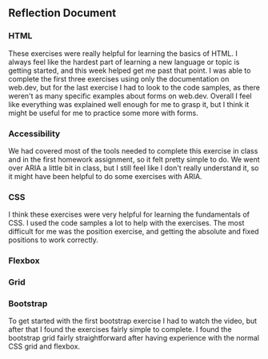 ## Reflection Document

### HTML

These exercises were really helpful for learning the basics of HTML. I always feel like the hardest part of learning a new language or topic is getting started, and this week helped get me past that point. I was able to complete the first three exercises using only the documentation on web.dev, but for the last exercise I had to look to the code samples, as there weren't as many specific examples about forms on web.dev. Overall I feel like everything was explained well enough for me to grasp it, but I think it might be useful for me to practice some more with forms.

### Accessibility

We had covered most of the tools needed to complete this exercise in class and in the first homework assignment, so it felt pretty simple to do. We went over ARIA a little bit in class, but I still feel like I don't really understand it, so it might have been helpful to do some exercises with ARIA.

### CSS

I think these exercises were very helpful for learning the fundamentals of CSS. I used the code samples a lot to help with the exercises. The most difficult for me was the position exercise, and getting the absolute and fixed positions to work correctly.

### Flexbox

### Grid

### Bootstrap

To get started with the first bootstrap exercise I had to watch the video, but after that I found the exercises fairly simple to complete. I found the bootstrap grid fairly straightforward after having experience with the normal CSS grid and flexbox.
